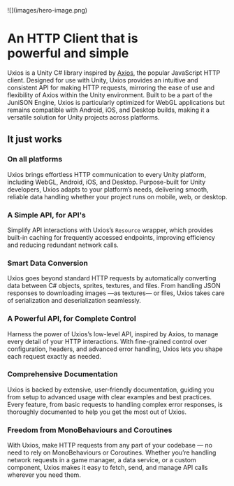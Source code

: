 ﻿---
hero: images/hero-image.png
hide:
  - navigation
  - toc
---

<div class="hero" markdown>
![](images/hero-image.png)
</div>

<div class="two-column" markdown>
<div markdown>

# An HTTP Client that is<br>powerful and simple

Uxios is a Unity C# library inspired by [Axios](https://axios-http.com/), the popular JavaScript HTTP client. Designed
for use with Unity, Uxios provides an intuitive and consistent API for making HTTP requests, mirroring the ease of use
and flexibility of Axios within the Unity environment. Built to be a part of the JuniSON Engine, Uxios is particularly
optimized for WebGL applications but remains compatible with Android, iOS, and Desktop builds, making it a versatile
solution for Unity projects across platforms.

</div>
<div></div>
</div>

## It just works

<div class="two-column" markdown>
<div markdown>

### On all platforms

Uxios brings effortless HTTP communication to every Unity platform, including WebGL, Android, iOS, and Desktop.
Purpose-built for Unity developers, Uxios adapts to your platform’s needs, delivering smooth, reliable data handling
whether your project runs on mobile, web, or desktop.

</div>
<div markdown>

### A Simple API, for API's

Simplify API interactions with Uxios’s `Resource` wrapper, which provides built-in caching for frequently accessed
endpoints, improving efficiency and reducing redundant network calls.

</div>
<div markdown>

### Smart Data Conversion

Uxios goes beyond standard HTTP requests by automatically converting data between C# objects, sprites, textures, and
files. From handling JSON responses to downloading images —as textures— or files, Uxios takes care of serialization and
deserialization seamlessly.

</div>
<div markdown>

### A Powerful API, for Complete Control

Harness the power of Uxios’s low-level API, inspired by Axios, to manage every detail of your HTTP interactions. With
fine-grained control over configuration, headers, and advanced error handling, Uxios lets you shape each request exactly
as needed.

</div>
<div markdown>

### Comprehensive Documentation

Uxios is backed by extensive, user-friendly documentation, guiding you from setup to advanced usage with clear
examples and best practices. Every feature, from basic requests to handling complex error responses, is thoroughly
documented to help you get the most out of Uxios.

</div>
<div markdown>

### Freedom from MonoBehaviours and Coroutines

With Uxios, make HTTP requests from any part of your codebase — no need to rely on MonoBehaviours or Coroutines. Whether
you’re handling network requests in a game manager, a data service, or a custom component, Uxios makes it easy to fetch, 
send, and manage API calls wherever you need them.

</div>
</div>